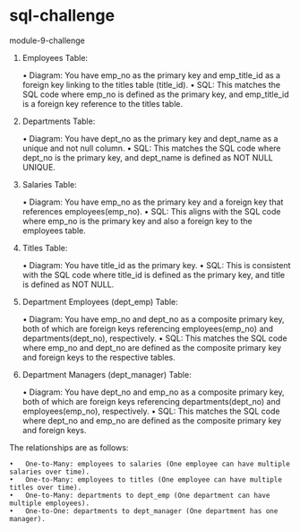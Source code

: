 # sql-challenge
module-9-challenge

1. Employees Table:

	•	Diagram: You have emp_no as the primary key and emp_title_id as a foreign key linking to the titles table (title_id).
	•	SQL: This matches the SQL code where emp_no is defined as the primary key, and emp_title_id is a foreign key reference to the titles table.

2. Departments Table:

	•	Diagram: You have dept_no as the primary key and dept_name as a unique and not null column.
	•	SQL: This matches the SQL code where dept_no is the primary key, and dept_name is defined as NOT NULL UNIQUE.

3. Salaries Table:

	•	Diagram: You have emp_no as the primary key and a foreign key that references employees(emp_no).
	•	SQL: This aligns with the SQL code where emp_no is the primary key and also a foreign key to the employees table.

4. Titles Table:

	•	Diagram: You have title_id as the primary key.
	•	SQL: This is consistent with the SQL code where title_id is defined as the primary key, and title is defined as NOT NULL.

5. Department Employees (dept_emp) Table:

	•	Diagram: You have emp_no and dept_no as a composite primary key, both of which are foreign keys referencing employees(emp_no) and departments(dept_no), respectively.
	•	SQL: This matches the SQL code where emp_no and dept_no are defined as the composite primary key and foreign keys to the respective tables.

6. Department Managers (dept_manager) Table:

	•	Diagram: You have dept_no and emp_no as a composite primary key, both of which are foreign keys referencing departments(dept_no) and employees(emp_no), respectively.
	•	SQL: This matches the SQL code where dept_no and emp_no are defined as the composite primary key and foreign keys.


The relationships are as follows:

	•	One-to-Many: employees to salaries (One employee can have multiple salaries over time).
	•	One-to-Many: employees to titles (One employee can have multiple titles over time).
	•	One-to-Many: departments to dept_emp (One department can have multiple employees).
	•	One-to-One: departments to dept_manager (One department has one manager).


